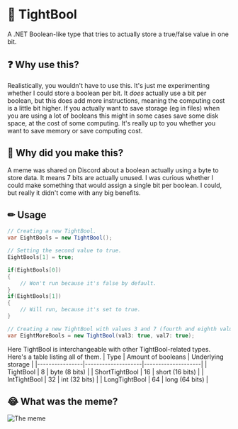# 🚀 TightBool
A .NET Boolean-like type that tries to actually store a true/false value in one bit.

## ❓ Why use this?
Realistically, you wouldn't have to use this. It's just me experimenting whether I could store a boolean per bit. It _does_ actually use a bit per boolean, but this does add more instructions, meaning the computing cost is a little bit higher. If you actually want to save storage (eg in files) when you are using a lot of booleans this might in some cases save some disk space, at the cost of some computing. It's really up to you whether you want to save memory or save computing cost.

## 🤔 Why did you make this?
A meme was shared on Discord about a boolean actually using a byte to store data. It means 7 bits are actually unused. I was curious whether I could make something that would assign a single bit per boolean. I could, but really it didn't come with any big benefits.

## ✏ Usage
```cs
// Creating a new TightBool.
var EightBools = new TightBool();

// Setting the second value to true.
EightBools[1] = true;

if(EightBools[0])
{
	// Won't run because it's false by default.
}
if(EightBools[1])
{
	// Will run, because it's set to true.
}

// Creating a new TightBool with values 3 and 7 (fourth and eighth values) to be true.
var EightMoreBools = new TightBool(val3: true, val7: true);
```

Here TightBool is interchangeable with other TightBool-related types. Here's a table listing all of them.
| Type           | Amount of booleans | Underlying storage |
|----------------|--------------------|--------------------|
| TightBool      | 8                  | byte (8 bits)      |
| ShortTightBool | 16                 | short (16 bits)    |
| IntTightBool   | 32                 | int (32 bits)      |
| LongTightBool  | 64                 | long (64 bits)     |

## 😂 What was the meme?
![The meme](https://i.redd.it/8ceh0d66fdz51.jpg)

